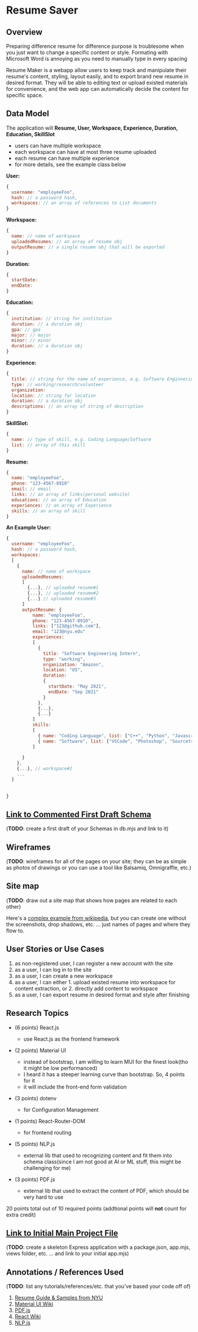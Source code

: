 # Resume Saver

## Overview
Preparing difference resume for difference purpose is troublesome when you just want to change a specific content or style. Formating with Microsoft Word is annoying as you need to manually type in every spacing

Resume Maker is a webapp allow users to keep track and manipulate their resume's content, styling, layout easily, and to export brand new resume in desired format. They will be able to editing text or upload existed materials for convenience, and the web app can automatically decide the content for specific space.

## Data Model

The application will **Resume, User, Workspace, Experience, Duration, Education, SkillSlot**

* users can have multiple workspace
* each workspace can have at most three resume uploaded
* each resume can have multiple experience
* for more details, see the example class below

**User:**

```javascript
{
  username: "employeeFoo",
  hash: // a password hash,
  workspaces: // an array of references to List documents
}
```
**Workspace:**
```javascript
{
  name: // name of workspace
  uploadedResumes: // an array of resume obj
  outputResume: // a single resume obj that will be exported
}
```
**Duration:**
```javascript
{
  startDate: 
  endDate:
}
```
**Education:**
```javascript
{
  institution: // string for institution
  duration: // a duration obj
  gpa: // gpa
  major: // major
  minor: // minor
  duration: // a duration obj
}

```
**Experience:**
```javascript
{
  title: // string for the name of experience, e.g. Software Enginnering Intern
  type: // working/research/volunteer
  organization: 
  location: // string for location
  duration: // a duration obj
  descriptions: // an array of string of description
}

```
**SkillSlot:**
```javascript
{
  name: // type of skill, e.g. Coding Language/Software
  list: // array of this skill
}

```
**Resume:**
```javascript
{
  name: "employeeFoo",
  phone: "123-4567-8910"
  email: // email
  links: // an array of links(personal website)
  educations: // an array of Education
  experiences: // an array of Experience
  skills: // an array of skill
}
```

**An Example User:**

```javascript
{
  username: "employeeFoo",
  hash: // a password hash,
  workspaces: 
  [
    {
      name: // name of workspace
      uploadedResumes: 
      [
        {...}, // uploaded resume#1
        {...}, // uploaded resume#2
        {...} // uploaded resume#3
      ]
      outputResume: {
          name: "employeeFoo",
          phone: "123-4567-8910",
          links: ["123@github.com"],
          email: "123@nyu.edu"
          experiences: 
          [
            {
              title: "Software Engineering Intern",
              type: "working",
              organization: "Amazon",
              location: "US",
              duration: 
              {
                startDate: "May 2021",
                endDate: "Sep 2021"
              }
            },
            {...},
            {...}
          ]
          skills: 
          [
            { name: "Coding Language", list: ["C++", "Python", "Javascript"]},
            { name: "Software", list: ["VSCode", "Photoshop", "Sourcetree"]}
          ]
          
      }
    },
    {...}, // workspace#2
    ...
  ]
    
  
}
```


## [Link to Commented First Draft Schema](db.mjs) 

(__TODO__: create a first draft of your Schemas in db.mjs and link to it)

## Wireframes

(__TODO__: wireframes for all of the pages on your site; they can be as simple as photos of drawings or you can use a tool like Balsamiq, Omnigraffle, etc.)



## Site map

(__TODO__: draw out a site map that shows how pages are related to each other)

Here's a [complex example from wikipedia](https://upload.wikimedia.org/wikipedia/commons/2/20/Sitemap_google.jpg), but you can create one without the screenshots, drop shadows, etc. ... just names of pages and where they flow to.

## User Stories or Use Cases


1. as non-registered user, I can register a new account with the site
2. as a user, I can log in to the site
3. as a user, I can create a new workspace
4. as a user, I can either 1. upload existed resume into workspace for content extraction, or 2. directly add content to workspace
5. as a user, I can export resume in desired format and style after finishing

## Research Topics

* (6 points) React.js
  * use React.js as the frontend framework
* (2 points) Material UI
  * instead of bootstrap, I am willing to learn MUI for the finest look(tho it might be low performanced)
  * I heard it has a steeper learning curve than bootstrap. So, 4 points for it
  * it will include the front-end form validation
* (3 points) dotenv
  * for Configuration Management

* (1 points) React-Router-DOM
  * for frontend routing
* (5 points) NLP.js
  * external lib that used to recognizing content and fit them into schema class(since I am not good at AI or ML stuff, this might be challenging for me)
* (3 points) PDF.js
  * external lib that used to extract the content of PDF, which should be very hard to use



20 points total out of 10 required points (addtional points will __not__ count for extra credit)


## [Link to Initial Main Project File](./backend/src/app.mjs) 

(__TODO__: create a skeleton Express application with a package.json, app.mjs, views folder, etc. ... and link to your initial app.mjs)

## Annotations / References Used

(__TODO__: list any tutorials/references/etc. that you've based your code off of)

1. [Resume Guide & Samples from NYU](https://docs.google.com/document/d/1XTGT4QmCwtRcgVhbKvQVajm_YA3MMo5uGsR_PqRAZqo/edit#heading=h.u8r00mk3z5ab)
2. [Material UI Wiki](https://mui.com/material-ui/getting-started/)
3. [PDF.js](https://stackoverflow.com/questions/1554280/how-to-extract-text-from-a-pdf-in-javascript)
4. [React Wiki](https://react.dev/learn)
5. [NLP.js](https://github.com/axa-group/nlp.js/blob/master/docs/v3/README.md)


